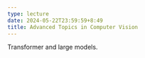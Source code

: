 ```yaml
---
type: lecture
date: 2024-05-22T23:59:59+8:49
title: Advanced Topics in Computer Vision
---
```

Transformer and large models.
